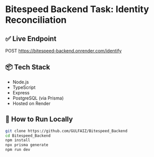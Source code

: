 # Bitespeed Backend Task: Identity Reconciliation

## ✅ Live Endpoint
POST https://bitespeed-backend.onrender.com/identify

## 📦 Tech Stack
- Node.js
- TypeScript
- Express
- PostgreSQL (via Prisma)
- Hosted on Render

## 🚀 How to Run Locally

```bash
git clone https://github.com/GULFAIZ/Bitespeed_Backend
cd Bitespeed_Backend
npm install
npx prisma generate
npm run dev
